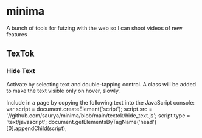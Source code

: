 # minima
A bunch of tools for futzing with the web so I can shoot videos of new features

## TexTok
### Hide Text
Activate by selecting text and double-tapping control. A class will be added to make the text visible only on hover, slowly.

Include in a page by copying the following text into the JavaScript console:
   var script = document.createElement('script');
   script.src = '//github.com/saurya/minima/blob/main/textok/hide_text.js';
   script.type = 'text/javascript';
   document.getElementsByTagName('head')[0].appendChild(script);

